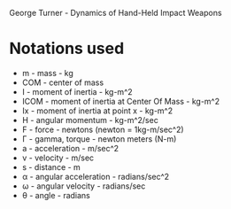 George Turner - Dynamics of Hand-Held Impact Weapons

# Notations used
* m - mass - kg
* COM - center of mass
* I - moment of inertia - kg-m^2
* ICOM - moment of inertia at Center Of Mass - kg-m^2
* Ix - moment of inertia at point x - kg-m^2
* H - angular momentum - kg-m^2/sec
* F - force - newtons (newton = 1kg-m/sec^2)
* &Gamma; - gamma, torque - newton meters (N-m)
* a - acceleration - m/sec^2
* v - velocity - m/sec
* s - distance - m
* &alpha; - angular acceleration - radians/sec^2
* &omega; - angular velocity - radians/sec
* &theta; - angle - radians
